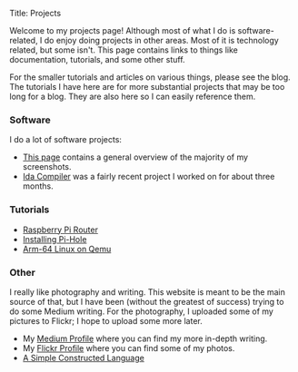 Title: Projects

Welcome to my projects page! Although most of what I do is software-related, I do enjoy doing projects in other areas. Most of it is technology related, but some isn't. This page contains links to things like documentation, tutorials, and some other stuff.

For the smaller tutorials and articles on various things, please see the blog. The tutorials I have here are for more substantial projects that may be too long for a blog. They are also here so I can easily reference them.

### Software

I do a lot of software projects:

* [This page](/software-projects.html) contains a general overview of the majority of my screenshots.
* [Ida Compiler](ida-log.html) was a fairly recent project I worked on for about three months.

### Tutorials

* [Raspberry Pi Router](/howto/rpi-router.html)
* [Installing Pi-Hole](/howto/pihole-install.html)
* [Arm-64 Linux on Qemu](/arm64-on-qemu.html)

### Other

I really like photography and writing. This website is meant to be the main source of that, but I have been (without the greatest of success) trying to do some Medium writing. For the photography, I uploaded some of my pictures to Flickr; I hope to upload some more later.

* My [Medium Profile](https://medium.com/@patrickf2000) where you can find my more in-depth writing.
* My [Flickr Profile](https://www.flickr.com/photos/patrickf2000/) where you can find some of my photos.
* [A Simple Constructed Language](/pages/conlang1.html)

